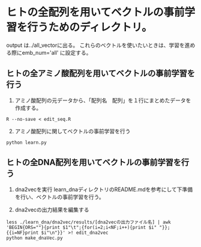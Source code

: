 # ヒトの全配列を用いてベクトルの事前学習を行うためのディレクトリ。
output は../all_vectorに出る。
これらのベクトルを使いたいときは、学習を進める際にemb_num='all' に設定する。

## ヒトの全アミノ酸配列を用いてベクトルの事前学習を行う

1. アミノ酸配列の元データから、「配列名　配列」を１行にまとめたデータを作成する。
```
R --no-save < edit_seq.R
```

2. アミノ酸配列に関してベクトルの事前学習を行う
```
python learn.py
```





## ヒトの全DNA配列を用いてベクトルの事前学習を行う
1. dna2vecを実行
learn_dnaディレクトリのREADME.mdを参考にして下準備を行い、ベクトルの事前学習を行う。

2. dna2vecの出力結果を編集する
```
less ./learn_dna/dna2vec/results/[dna2vecの出力ファイル名] | awk 'BEGIN{ORS=""}{print $1"\t";{for(i=2;i<NF;i++){print $i" "}};{{i=NF}print $i"\n"}}' >! edit_dna2vec
python make_dnaVec.py
```

